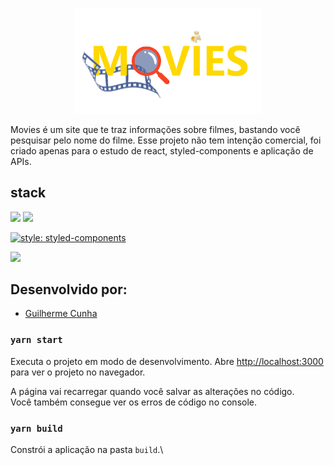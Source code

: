<p align="center">
    <img alt="logo" src="./src/assets/images/movies_logo.png" width="300" />
</p>

Movies é um site que te traz informações sobre filmes, bastando você pesquisar pelo nome do filme.
Esse projeto não tem intenção comercial, foi criado apenas para o estudo de react, styled-components e aplicação de APIs. 

## stack

<img src="https://img.shields.io/badge/react%20-%2320232a.svg?&style=for-the-badge&logo=react&logoColor=%2361DAFB"/>

<img src="https://img.shields.io/badge/javascript%20-%23323330.svg?&style=for-the-badge&logo=javascript&logoColor=%23F7DF1E"/>


[![style: styled-components](https://img.shields.io/badge/%F0%9F%92%85%20styled--components-orange.svg?colorB=db748e)](https://github.com/styled-components/styled-components)

<img src="https://img.shields.io/badge/html5%20-%23E34F26.svg?&style=for-the-badge&logo=html5&logoColor=white"/>


## Desenvolvido por:

- [Guilherme Cunha](https://github.com/GuilhermeSCunha)

### `yarn start`

Executa o projeto em modo de desenvolvimento.
Abre [http://localhost:3000](http://localhost:3000) para ver o projeto no navegador.

A página vai recarregar quando você salvar as alterações no código.\
Você também consegue ver os erros de código no console.

### `yarn build`

Constrói a aplicação na pasta `build`.\

